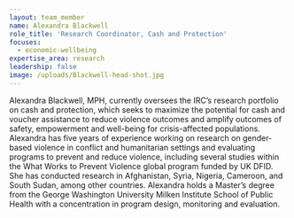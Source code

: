 ```yaml
---
layout: team_member
name: Alexandra Blackwell
role_title: 'Research Coordinator, Cash and Protection'
focuses:
  - economic-wellbeing
expertise_area: research
leadership: false
image: /uploads/Blackwell-head-shot.jpg
---
```


Alexandra Blackwell, MPH, currently oversees the IRC’s research portfolio on cash and protection, which seeks to maximize the potential for cash and voucher assistance to reduce violence outcomes and amplify outcomes of safety, empowerment and well-being for crisis-affected populations. Alexandra has five years of experience working on research on gender-based violence in conflict and humanitarian settings and evaluating programs to prevent and reduce violence, including several studies within the What Works to Prevent Violence global program funded by UK DFID. She has conducted research in Afghanistan, Syria, Nigeria, Cameroon, and South Sudan, among other countries. Alexandra holds a Master’s degree from the George Washington University Milken Institute School of Public Health with a concentration in program design, monitoring and evaluation.